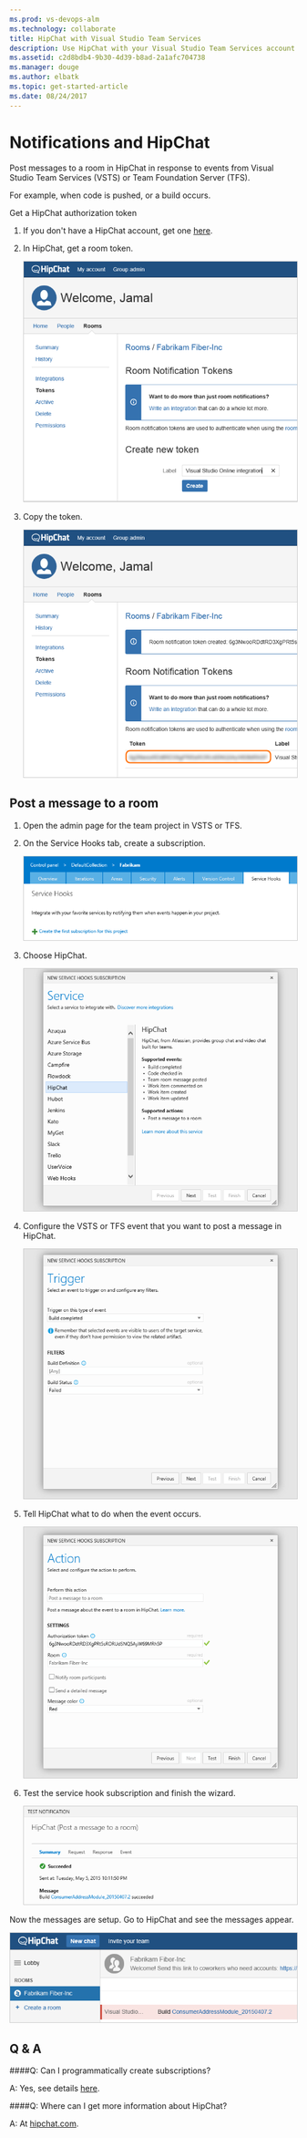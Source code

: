 ```yaml
---
ms.prod: vs-devops-alm
ms.technology: collaborate
title: HipChat with Visual Studio Team Services
description: Use HipChat with your Visual Studio Team Services account
ms.assetid: c2d8bdb4-9b30-4d39-b8ad-2a1afc704738
ms.manager: douge
ms.author: elbatk
ms.topic: get-started-article
ms.date: 08/24/2017 
---
```


# Notifications and HipChat

Post messages to a room in HipChat in response to events from Visual Studio Team Services (VSTS) or Team Foundation Server (TFS).

For example, when code is pushed, or a build occurs.

Get a HipChat authorization token

1. If you don't have a HipChat account, get one [here](https://hipchat.com/).

2. In HipChat, get a room token. 

   <img alt="Create the token" src="./_img/hipchat/create-hipchat-token.png" style="border: 1px solid #CCCCCC" />

3. Copy the token.

   <img alt="Copy the token" src="./_img/hipchat/hipchat-token.png" style="border: 1px solid #CCCCCC" />

## Post a message to a room

1. Open the admin page for the team project in VSTS or TFS.

2. On the Service Hooks tab, create a subscription.

   <img alt="Create a service hook" src="./_img/hipchat/create-service-hook.png" style="border: 1px solid #CCCCCC" />

3. Choose HipChat.

   <img alt="Select service dialog, HipChat selected" src="./_img/hipchat/hipchat-service.png" style="border: 1px solid #CCCCCC" />

3. Configure the VSTS or TFS event that you want to post a message in HipChat.

   <img alt="Configure the event" src="./_img/hipchat/configure-event.png" style="border: 1px solid #CCCCCC" />

4. Tell HipChat what to do when the event occurs.

   <img alt="Configure the action" src="./_img/hipchat/configure-action.png" style="border: 1px solid #CCCCCC" />

5. Test the service hook subscription and finish the wizard.

   <img alt="Test it" src="./_img/hipchat/test.png" style="border: 1px solid #CCCCCC" />

Now the messages are setup. Go to HipChat and see the messages appear. 

<img alt="HipChat room" src="./_img/hipchat/hipchat-room.png" style="border: 1px solid #CCCCCC" />

## Q & A

<!-- BEGINSECTION class="m-qanda" -->

####Q: Can I programmatically create subscriptions?

A: Yes, see details [here](../service-hooks/create-subscription.md).

####Q: Where can I get more information about HipChat?

A: At [hipchat.com](https://www.hipchat.com/).

<!-- ENDSECTION -->




